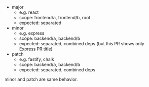 - major
  - e.g. react
  - scope: frontend/a, frontend/b, root
  - expected: separated
- minor
  - e.g. express
  - scope: backend/a, backend/b
  - expected: separated, combined deps (but this PR shows only Express PR title)
- patch
  - e.g. fastify, chalk
  - scope: backend/a, backend/b
  - expected: separated, combined deps

minor and patch are same behavior.